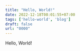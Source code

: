 ```yaml
---
title: "Hello, World!"
date: 2022-12-18T08:01:55+07:00
tags: ['hello-world', 'blog']
draft: false
url: "0000"
---
```


Hello, World!

